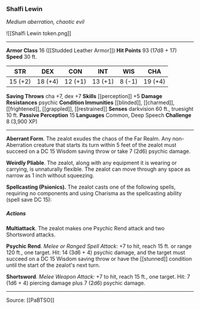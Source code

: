### Shalfi Lewin
_Medium aberration, chaotic evil_

![[Shalfi Lewin token.png]]


---

**Armor Class** 16 ([[Studded Leather Armor]])
**Hit Points** 93 (17d8 + 17)
**Speed** 30 ft.

| STR     | DEX     | CON     | INT     | WIS     | CHA     |
|---------|---------|---------|---------|---------|---------|
| 15 (+2) | 18 (+4) | 12 (+1) | 13 (+1) | 8 (-1) | 19 (+4) |

**Saving Throws** cha +7, dex +7
**Skills** [[perception]] +5
**Damage Resistances** psychic
**Condition Immunities** [[blinded]], [[charmed]], [[frightened]], [[grappled]], [[restrained]]
**Senses** darkvision 60 ft., truesight 10 ft.
**Passive Perception** 15
**Languages** Common, Deep Speech
**Challenge** 8 (3,900 XP)

---

**Aberrant Form**. The zealot exudes the chaos of the Far Realm. Any non-Aberration creature that starts its turn within 5 feet of the zealot must succeed on a DC 15 Wisdom saving throw or take 7 (2d6) psychic damage.

**Weirdly Pliable**. The zealot, along with any equipment it is wearing or carrying, is unnaturally flexible. The zealot can move through any space as narrow as 1 inch without squeezing.

**Spellcasting (Psionics).** The zealot casts one of the following spells, requiring no components and using Charisma as the spellcasting ability (spell save DC 15):

##### Actions
**Multiattack**. The zealot makes one Psychic Rend attack and two Shortsword attacks.

**Psychic Rend**. _Melee or Ranged Spell Attack:_ +7 to hit, reach 15 ft. or range 120 ft., one target. Hit: 14 (3d6 + 4) psychic damage, and the target must succeed on a DC 15 Wisdom saving throw or have the [[stunned]] condition until the start of the zealot's next turn.

**Shortsword**. _Melee Weapon Attack:_ +7 to hit, reach 15 ft., one target. Hit: 7 (1d6 + 4) piercing damage plus 7 (2d6) psychic damage.


---

Source: [[PaBTSO]]
